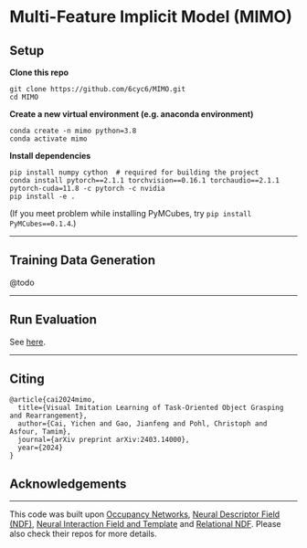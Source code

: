 # Multi-Feature Implicit Model (MIMO)

## Setup

**Clone this repo**
```
git clone https://github.com/6cyc6/MIMO.git
cd MIMO
```
**Create a new virtual environment (e.g. anaconda environment)**
```
conda create -n mimo python=3.8
conda activate mimo
```

**Install dependencies**

```
pip install numpy cython  # required for building the project
conda install pytorch==2.1.1 torchvision==0.16.1 torchaudio==2.1.1 pytorch-cuda=11.8 -c pytorch -c nvidia
pip install -e .
```
(If you meet problem while installing PyMCubes, try `pip install PyMCubes==0.1.4`.)

---

## Training Data Generation
@todo

---

## Run Evaluation
See [here](./doc/eval.md).

---

## Citing
```
@article{cai2024mimo,
  title={Visual Imitation Learning of Task-Oriented Object Grasping and Rearrangement},
  author={Cai, Yichen and Gao, Jianfeng and Pohl, Christoph and Asfour, Tamim},
  journal={arXiv preprint arXiv:2403.14000},
  year={2024}
}
```

## Acknowledgements

---

This code was built upon [Occupancy Networks](https://github.com/autonomousvision/occupancy_networks), [Neural Descriptor Field (NDF)](https://github.com/anthonysimeonov), 
[Neural Interaction Field and Template](https://github.com/zzilch/NIFT) and 
[Relational NDF](https://github.com/anthonysimeonov/relational_ndf). 
Please also check their repos for more details.
